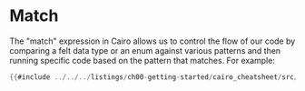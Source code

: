 # Match

The "match" expression in Cairo allows us to control the flow of our code by comparing a felt data type or an enum against various patterns and then running specific code based on the pattern that matches.
For example:

```rust
{{#include ../../../listings/ch00-getting-started/cairo_cheatsheet/src/match_example.cairo}}
```
